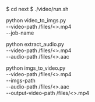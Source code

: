 $ cd next
$ ./video/run.sh

python video_to_imgs.py \
  --video-path /files/<>.mp4 \
  --job-name

python extract_audio.py \
  --video-path /files/<>.mp4 \
  --audio-path /files/<>.aac

python imgs_to_video.py \
  --video-path /files/<>.mp4 \
  --imgs-path \
  --audio-path /files/<>.aac \
  --output-video-path /files/<>.mp4
